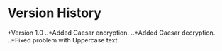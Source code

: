 # Version History

+Version 1.0
..*Added Caesar encryption.
..*Added Caesar decryption.
..*Fixed problem with Uppercase text.
